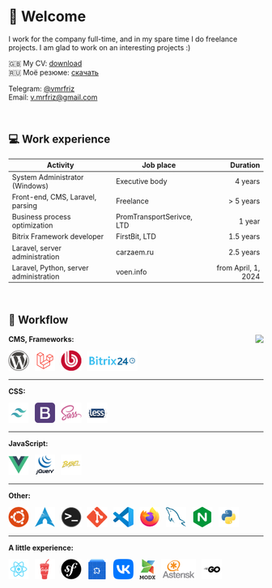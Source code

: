 # 👋 Welcome

I work for the company full-time, and in my spare time I do freelance projects. I am glad to work on an interesting projects :)

🇬🇧 My CV: [download](https://raw.githubusercontent.com/vmrfriz/vmrfriz.github.io/master/data/Candidate_Valeriy_Grechukha_(vmrfriz).pdf)<br>
🇷🇺 Моё резюме: [скачать](https://raw.githubusercontent.com/vmrfriz/vmrfriz.github.io/master/data/%D0%92%D0%B0%D0%BB%D0%B5%D1%80%D0%B8%D0%B9%20%D0%92%D0%B0%D0%B4%D0%B8%D0%BC%D0%BE%D0%B2%D0%B8%D1%87%20%D0%93%D1%80%D0%B5%D1%87%D1%83%D1%85%D0%B0.pdf)

Telegram: [@vmrfriz](https://t.me/vmrfriz)<br>
Email: [v.mrfriz@gmail.com](mailto:v.mrfriz@gmail.com)

<br>

## 💻 Work experience

| Activity | Job place | Duration |
|-|-|-:|
| System Administrator (Windows) | Executive body | 4 years |
| Front-end, CMS, Laravel, parsing | Freelance | > 5 years |
| Business process optimization | PromTransportSerivce, LTD | 1 year |
| Bitrix Framework developer | FirstBit, LTD | 1.5 years |
| Laravel, server administration | carzaem.ru | 2.5 years |
| Laravel, Python, server administration | voen.info | from April, 1, 2024 |

<br>

## 🧳 Workflow

<img src="https://github-readme-stats-vmrfriz.vercel.app/api/top-langs/?username=vmrfriz&layout=compact&show_icons=true&langs_count=20&bg_color=30,e96443,904e95&text_color=fff&title_color=fff" align="right">

**CMS, Frameworks:**

<a href="https://wordpress.org/" title="WordPress"><img src="https://github.com/github/explore/blob/bd6117b16e6379da99b114c4f09f776d80cade6a/topics/wordpress/wordpress.png?raw=true" height="40" /></a>
&nbsp;
<a href="https://laravel.com/" title="Laravel"><img src="https://github.com/github/explore/blob/bd6117b16e6379da99b114c4f09f776d80cade6a/topics/laravel/laravel.png?raw=true" height="40" /></a>
&nbsp;
<a href="https://www.1c-bitrix.ru/" title="1C-Bitrix"><img src="icons/1c-bitrix.svg" height="40" /></a>
&nbsp;
<a href="https://www.bitrix24.com/" title="Bitrix24"><img src="icons/bitrix24.png" height="40" /></a>

----

**CSS:**

<a href="https://tailwindcss.com/" title="TailwindCSS"><img src="https://github.com/github/explore/blob/bd6117b16e6379da99b114c4f09f776d80cade6a/topics/tailwind/tailwind.png?raw=true" height="40" /></a>
&nbsp;
<a href="https://getbootstrap.com/" title="Bootstrap"><img src="https://github.com/github/explore/blob/bd6117b16e6379da99b114c4f09f776d80cade6a/topics/bootstrap/bootstrap.png?raw=true" height="40" /></a>
&nbsp;
<a href="https://sass-lang.com/" title="Sass"><img src="https://github.com/github/explore/blob/bd6117b16e6379da99b114c4f09f776d80cade6a/topics/sass/sass.png?raw=true" height="40" /></a>
&nbsp;
<a href="https://lesscss.org/" title="Less"><img src="https://github.com/github/explore/blob/bd6117b16e6379da99b114c4f09f776d80cade6a/topics/less/less.png?raw=true" height="40" /></a>

----

**JavaScript:**

<a href="https://vuejs.org/" title="Vue"><img src="https://raw.githubusercontent.com/github/explore/bd6117b16e6379da99b114c4f09f776d80cade6a/topics/vue/vue.png?raw=true" height="40" /></a>
&nbsp;
<a href="https://jquery.com/" title="jQuery"><img src="icons/jquery.svg" height="40" /></a>
&nbsp;
<a href="https://babeljs.io/" title="Babel"><img src="https://github.com/github/explore/blob/bd6117b16e6379da99b114c4f09f776d80cade6a/topics/babel/babel.png?raw=true" height="40" /></a>

----

**Other:**

<a href="https://ubuntu.com/" title="Ubuntu Server"><img src="https://github.com/github/explore/blob/bd6117b16e6379da99b114c4f09f776d80cade6a/topics/ubuntu/ubuntu.png?raw=true" height="40" /></a>
&nbsp;
<a href="https://manjaro.org/" title="Manjaro Linux"><img src="https://github.com/github/explore/blob/bd6117b16e6379da99b114c4f09f776d80cade6a/topics/archlinux/archlinux.png?raw=true" height="40" /></a>
&nbsp;
<a href="https://en.wikipedia.org/wiki/Command_(computing)" title="Terminal"><img src="https://github.com/github/explore/blob/bd6117b16e6379da99b114c4f09f776d80cade6a/topics/terminal/terminal.png?raw=true" height="40" /></a>
&nbsp;
<a href="https://git-scm.com/" title="Git"><img src="icons/git.png" height="40" /></a>
&nbsp;
<a href="https://code.visualstudio.com/" title="Visual Studio Code"><img src="https://raw.githubusercontent.com/github/explore/80688e429a7d4ef2fca1e82350fe8e3517d3494d/topics/visual-studio-code/visual-studio-code.png" height="40" /></a>
&nbsp;
<a href="https://www.mozilla.org/firefox/" title="Firefox"><img src="https://github.com/github/explore/blob/bd6117b16e6379da99b114c4f09f776d80cade6a/topics/firefox/firefox.png?raw=true" height="40" /></a>
&nbsp;
<a href="https://www.mysql.com/" title="MySQL"><img src="https://raw.githubusercontent.com/devicons/devicon/7a4ca8aa871d6dca81691e018d31eed89cb70a76/icons/mysql/mysql-plain.svg" height="40" /></a>
&nbsp;
<a href="https://www.nginx.com/" title="Installing and configuring Nginx and Apache"><img src="https://github.com/github/explore/blob/dda8994b8fe441d0d31867d8add48e8924ff15de/topics/nginx/nginx.png?raw=true" height="40" /></a>
&nbsp;
<a href="https://www.python.org/" title="Python"><img src="https://github.com/github/explore/blob/bd6117b16e6379da99b114c4f09f776d80cade6a/topics/python/python.png?raw=true" height="40" /></a>

----

**A little experience:**

<a href="https://ru.reactjs.org/" title="React"><img src="https://github.com/github/explore/blob/80688e429a7d4ef2fca1e82350fe8e3517d3494d/topics/react/react.png?raw=true" height="40" /></a>
&nbsp;
<a href="https://gulpjs.com/" title="Gulp"><img src="https://github.com/github/explore/blob/bd6117b16e6379da99b114c4f09f776d80cade6a/topics/gulp/gulp.png?raw=true" height="40" /></a>
&nbsp;
<a href="https://symfony.com/" title="Symfony"><img src="https://github.com/github/explore/blob/bd6117b16e6379da99b114c4f09f776d80cade6a/topics/symfony/symfony.png?raw=true" height="40" /></a>
&nbsp;
<a href="https://developer.chrome.com/docs/extensions/mv3/getstarted/" title="Developing an extension for Chrome"><img src="https://github.com/github/explore/blob/80688e429a7d4ef2fca1e82350fe8e3517d3494d/topics/chrome-extension/chrome-extension.png?raw=true" height="40" /></a>
&nbsp;
<a href="https://dev.vk.com/" title="VK Mini Apps"><img src="https://github.com/github/explore/blob/dda8994b8fe441d0d31867d8add48e8924ff15de/topics/vk/vk.png?raw=true" height="40" /></a>
&nbsp;
<a href="https://modx.com/" title="MODX"><img src="icons/modx.svg" height="40" /></a>
&nbsp;
<a href="https://www.asterisk.org/" title="Asterisk"><img src="icons/asterisk.svg" height="40" /></a>
&nbsp;
<a href="https://go.dev/" title="Golang"><img src="https://github.com/github/explore/blob/bd6117b16e6379da99b114c4f09f776d80cade6a/topics/go/go.png?raw=true" height="40" /></a>

<!--
[![Top Langs](https://github-readme-stats-vmrfriz.vercel.app/api/top-langs/?username=vmrfriz&layout=compact&show_icons=true&langs_count=20&bg_color=30,e96443,904e95&text_color=fff&title_color=fff)](https://github.com/vmrfriz?tab=repositories)
[![Top Langs](https://github-readme-stats-vmrfriz.vercel.app/api/top-langs/?username=vmrfriz&layout=compact&show_icons=true&langs_count=20&bg_color=315,D3CCE3,E9E4F0)](https://github.com/vmrfriz?tab=repositories)
-->
